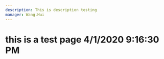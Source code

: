 ```yaml
---
description: This is description testing
manager: Wang.Hui
---
```

# this is a test page 4/1/2020 9:16:30 PM